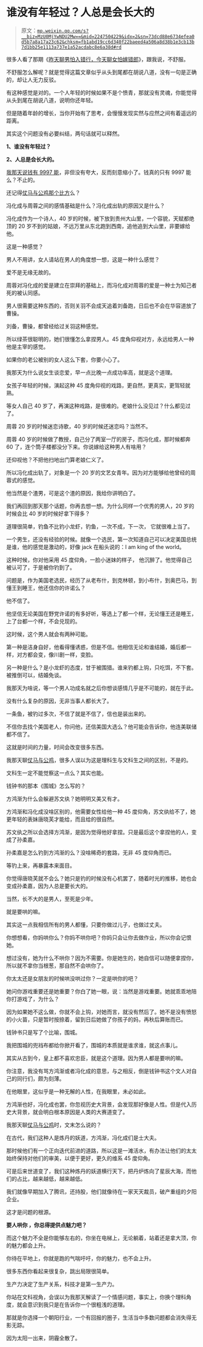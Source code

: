 # 谁没有年轻过？人总是会长大的

> 原文：[`mp.weixin.qq.com/s?__biz=MzU0MjYwNDU2Mw==&mid=2247504229&idx=2&sn=73dcd88e6734efea0d5b7a8a17a23c62&chksm=fb1abd19cc6d340f22baeed4a506a8d38b1e3cb13b7d1bb25e1113a737e1a52acdabc8e6a38d#rd`](http://mp.weixin.qq.com/s?__biz=MzU0MjYwNDU2Mw==&mid=2247504229&idx=2&sn=73dcd88e6734efea0d5b7a8a17a23c62&chksm=fb1abd19cc6d340f22baeed4a506a8d38b1e3cb13b7d1bb25e1113a737e1a52acdabc8e6a38d#rd)

很多人看了那期《[昨天聊男怕入错行，今天聊女怕嫁错郎](http://mp.weixin.qq.com/s?__biz=MzU0MjYwNDU2Mw==&mid=2247504088&idx=2&sn=585c99fd5e7c32b8845f58af0bc9455f&chksm=fb1abca4cc6d35b27c16bb12f54c68adaf31e666984edf38b405ce8fcfb6d7078395888f7204&scene=21#wechat_redirect)》，跟我说，不舒服。 

不舒服怎么解呢？就是觉得这篇文章似乎从头到尾都在胡说八道，没有一句是正确的，却让人无力反驳。 

有这种感觉是对的。一个人年轻的时候如果不是个愤青，那就没有灵魂，你能觉得从头到尾在胡说八道，说明你还年轻。 

但是随着年龄的增长，当你开始有了思考，会慢慢发现实然与应然之间有着遥远的距离。 

其实这个问题没有必要纠结，两句话就可以释然。 

**1、谁没有年轻过？**

**2、人总是会长大的。**

[我那天说钱有 9997 能](http://mp.weixin.qq.com/s?__biz=MzU0MjYwNDU2Mw==&mid=2247504088&idx=2&sn=585c99fd5e7c32b8845f58af0bc9455f&chksm=fb1abca4cc6d35b27c16bb12f54c68adaf31e666984edf38b405ce8fcfb6d7078395888f7204&scene=21#wechat_redirect)，非但没有夸大，反而刻意缩小了。钱真的只有 9997 能么？不止的。 

还记得[仗马与公鸡那个比方](http://mp.weixin.qq.com/s?__biz=MzU0MjYwNDU2Mw==&mid=2247504018&idx=2&sn=37478c1630a084839d1d356a283ef462&chksm=fb1abceecc6d35f8363e7b36645b592a3a29d5ffe234abcc583d0a45d9b4cf00af13f2da77db&scene=21#wechat_redirect)么？ 

冯化成与周蓉之间的感情基础是什么？冯化成出轨的原因又是什么？

冯化成作为一个诗人，40 岁的时候，被下放到贵州大山里，一个容貌，天赋都绝顶的 20 岁不到的姑娘，不远万里从东北跑到西南，追他追到大山里，非要嫁给他。

这是一种感觉？

男人不用讲，女人请站在男人的角度想一想，这是一种什么感觉？ 

爱不是无缘无故的。 

周蓉对冯化成的爱是建立在崇拜的基础上，而冯化成对周蓉的爱是一种士为知己者死的被认同感。

男人很需要这种东西的，否则关羽不会成天追着刘备跑，日后也不会在华容道放了曹操。 

刘备，曹操，都曾经给过关羽这种感觉。 

所以绿茶很聪明的，她们很懂怎么拿捏男人。45 度角仰视对方，永远给男人一种他是主宰的感觉。 

如果你的老公被别的女人这么下套，你要小心了。

我那天为什么说女生谈恋爱，早一点比晚一点成功率高，就是这个道理。 

女孩子年轻的时候，演起这种 45 度角仰视的戏路，更自然，更真实，更驾轻就熟。 

等女人自己 40 岁了，再演这种戏路，是很难的。老娘什么没见过？什么都见过了。 

周蓉 20 岁的时候迷恋诗歌，40 岁的时候还迷恋吗？当然不。 

周蓉 40 岁的时候做了教授，自己分了两室一厅的房子，而冯化成，那时候都奔 60 了，连个筒子楼都没分下来。你说嫁给这种男人有啥用？

还仰视他？不把他扫地出门算老娘仁义了。 

所以冯化成出轨了，对象是一个 20 岁的文艺女青年。因为对方能够给他曾经的周蓉式的感觉。 

他当然是个渣男，可是这个渣的原因，我给你讲明白了。 

我们再回到那天那个话题，你再去想一想。为什么同样一个优秀的男人，20 岁的时候会比 40 岁的时候好拿下得多？ 

道理很简单，钓鱼不比钓小龙虾，钓鱼，一次不成，下一次， 它就很难上当了。

一个男生，还没有经验的时候。就像一个选民，第一次知道自己可以决定美国总统是谁，他的感觉是激动的，好像 jack 在船头说的：I am king of the world。

这种时候，你对他采用 45 度仰角，一脸小迷妹的样子， 他沉醉了。他觉得自己被认可了，于是被你钓到了。 

问题是，作为美国老选民，经历了从老布什，到克林顿，到小布什，到奥巴马，到懂王到睡王，他还信你的许诺么？ 

他不信了。 

他坚信无论美国在野党许诺的有多好听，等选上了都一个样，无论懂王还是睡王，上了台都一个样，不会兑现的。

这时候，这个男人就会有两种可能。

第一种是洁身自好，他看得懂诱惑，但是不信。他相信无论和谁结婚，婚后都一样，对方都会变，像川剧一样，变脸。

另一种是什么？是小龙虾的态度，甘于被围猎。谁来钓都上钩，只吃饵，不下套。被推倒可以，结婚免谈。

我那天为啥说，等一个男人功成名就之后你想谈感情几乎是不可能的，就在于此。

没有什么复杂的原因，无非当事人都长大了。

一条鱼，被钓过多次，不信了就是不信了，信也是装出来的。

不信你去找个美国老人，你问他，还信美国大选么？他可能会告诉你，他连美联储都不信了。 

这就是时间的力量，时间会改变很多东西。 

我那天聊[仗马与公鸡](http://mp.weixin.qq.com/s?__biz=MzU0MjYwNDU2Mw==&mid=2247504018&idx=2&sn=37478c1630a084839d1d356a283ef462&chksm=fb1abceecc6d35f8363e7b36645b592a3a29d5ffe234abcc583d0a45d9b4cf00af13f2da77db&scene=21#wechat_redirect)，很多人误以为这是理科生与文科生之间的区别，不是的。

文科生一定不能觉察这一点么？其实也能。

钱钟书的那本《围城》怎么写的？

方鸿渐为什么会躲避苏文纨？她明明又美又有才。

方鸿渐和冯化成没啥区别的，他需要女性给他一种 45 度仰角，苏文纨给不了，她更年轻的表妹唐晓芙才能给，而且给的很自然。

苏文纨之所以会选择方鸿渐，是因为觉得他好拿捏。只是最后这个拿捏他的人，变成了孙柔嘉。

孙柔嘉是怎么钓到方鸿渐的么？没啥稀奇的套路，无非 45 度仰角而已。

等钓上来，再暴露本来面目。 

你觉得唐晓芙就不会么？她只是钓的时候没有心机罢了，随着时光的推移，她也会变成孙柔嘉，因为人总是要长大的。

当然，长不大的是男人，至死是少年。 

就是要哄的嘛。 

其实这一点我相信所有的男人都懂，只要你做过儿子，也做过丈夫。 

你想想看，你妈哄你么？你妈不哄你吧？你妈只会让你去做作业，所以你会记恨她。 

想过没有，她为什么不哄你？因为不需要。你是她生的，她自信可以随便拿捏你，所以就不拿你当根葱，那自然不会哄你了。

你太太还是女朋友的时候哄没哄过你？一定是哄你的吧？ 

她问你游戏重要还是她重要？你白了她一眼，说：当然是游戏重要。她就乖乖地陪你打游戏了，为什么？

因为如果她不这么做，你就不会上钩，对她而言，就没有然后了。她不是没有愤怒的小火苗，只是暂时按捺着，留到日后她做了你孩子的妈，再秋后算账而已。

钱钟书只是写了个比喻，围城。 

我把围城的兜裆布都给你掀开看了，围城的本质就是谁求谁，就这点事儿。

其实从古到今，皇上都不喜欢忠臣，就是这个道理。因为男人都是要哄的嘛。 

你注意，我没有骂方鸿渐或者冯化成的意思，与之相反，倒是钱钟书这个文人对自己的同行们，颇为刻薄。

在他眼里，这似乎是一种无解的人性，在我眼里，未必如此。 

方鸿渐也好，冯化成也罢，你忽视历史大背景，会发现那好像是人性。但是代入历史大背景，就会明白根本原因是人类的大赛道变了。

我那天聊[仗马与公鸡](http://mp.weixin.qq.com/s?__biz=MzU0MjYwNDU2Mw==&mid=2247504018&idx=2&sn=37478c1630a084839d1d356a283ef462&chksm=fb1abceecc6d35f8363e7b36645b592a3a29d5ffe234abcc583d0a45d9b4cf00af13f2da77db&scene=21#wechat_redirect)时，文末怎么说的？

在古代，我们这种人是炼丹的妖道，方鸿渐，冯化成们是士大夫。

那时候他们有一个正向迭代前进的道路，所以这是一滩活水，有办法让他们的太太始终保持对他们的审美，以便于更好，更久的维系 45 度仰角。

可是后来世道变了，我们这种炼丹的妖道横行天下，把丹炉炼向了星辰大海，而他们的占比，越来越低，越来越低。 

我们就像早期加入了腾讯，还持股，他们就像待在一家天天裁员，破产重组的夕阳企业。 

这才是问题的根源。 

**要人哄你 ，你总得提供点魅力吧？**

而这个魅力不全是你能够左右的，你坐在电梯上，无论躺着，站着还是拿大顶，你的魅力都会上升。

你待在平地上，你就是跑的气喘吁吁，你的魅力，也不会上升。

很多东西你看起来很复杂，跳出局限很简单。 

生产力决定了生产关系，科技才是第一生产力。

你站在文科视角，会误以为我那天解读了一个情感问题，事实上，你换个理科角度，就会意识到我只是在告诉你一个很粗浅的道理。

那就是你选择一个朝阳行业，一个有回报的圈子，生活当中多数问题都会消失得无影无踪。

因为太阳一出来，阴霾全散了。